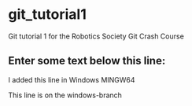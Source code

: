 # git_tutorial1
Git tutorial 1 for the Robotics Society Git Crash Course


Enter some text below this line:
--------------------
I added this line in Windows MINGW64

This line is on the windows-branch
